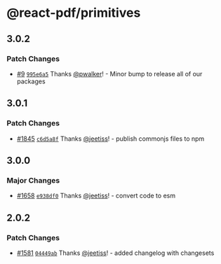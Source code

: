 # @react-pdf/primitives

## 3.0.2

### Patch Changes

- [#9](https://github.com/nutshelllabs/react-pdf/pull/9) [`995e6a5`](https://github.com/nutshelllabs/react-pdf/commit/995e6a5ea74e105448cd4683745ea272646402b7) Thanks [@pwalker](https://github.com/pwalker)! - Minor bump to release all of our packages

## 3.0.1

### Patch Changes

- [#1845](https://github.com/diegomura/react-pdf/pull/1845) [`c6d5a8f`](https://github.com/diegomura/react-pdf/commit/c6d5a8fa9d26d3aca5593773844a5a1e9fad06ae) Thanks [@jeetiss](https://github.com/jeetiss)! - publish commonjs files to npm

## 3.0.0

### Major Changes

- [#1658](https://github.com/diegomura/react-pdf/pull/1658) [`e938df0`](https://github.com/diegomura/react-pdf/commit/e938df0857642707b10b7f65f17ed22dc394ac1b) Thanks [@jeetiss](https://github.com/jeetiss)! - convert code to esm

## 2.0.2

### Patch Changes

- [#1581](https://github.com/diegomura/react-pdf/pull/1581) [`04449ab`](https://github.com/diegomura/react-pdf/commit/04449ab352db0cca2155024dd3e8c690e42193ca) Thanks [@jeetiss](https://github.com/jeetiss)! - added changelog with changesets
